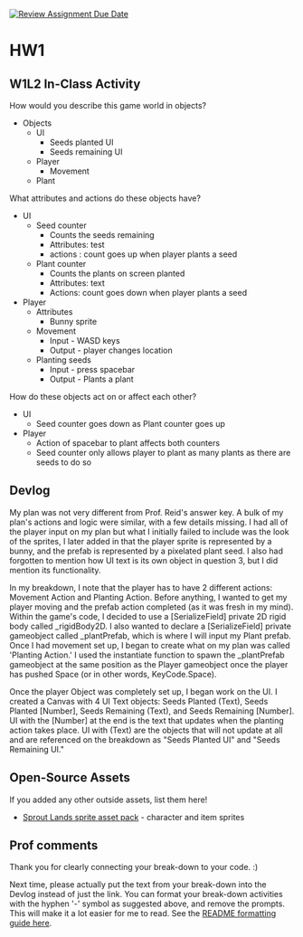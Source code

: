 [![Review Assignment Due Date](https://classroom.github.com/assets/deadline-readme-button-22041afd0340ce965d47ae6ef1cefeee28c7c493a6346c4f15d667ab976d596c.svg)](https://classroom.github.com/a/MjLLqDcN)
# HW1
## W1L2 In-Class Activity

How would you describe this game world in objects?
- Objects 
  - UI
    - Seeds planted UI
    - Seeds remaining UI
  - Player
    - Movement 
  - Plant 

What attributes and actions do these objects have?
- UI
  - Seed counter 
    - Counts the seeds remaining 
    - Attributes: test
    - actions : count goes up when player plants a seed
  - Plant counter
    - Counts the plants on screen planted 
    - Attributes: text
    - Actions: count goes down when player plants a seed
- Player
  - Attributes 
    - Bunny sprite
  - Movement
    - Input - WASD keys
    - Output - player changes location
  - Planting seeds
    - Input - press spacebar
    - Output - Plants a plant 

How do these objects act on or affect each other?
  - UI
    - Seed counter goes down as Plant counter goes up 
  - Player
    - Action of spacebar to plant affects both counters
    - Seed counter only allows player to plant as many plants as there are seeds to do so


## Devlog
  My plan was not very different from Prof. Reid's answer key. A bulk of my plan's actions and logic were similar, with a few details missing. I had all of the player input on my plan but what I initially failed to include was the look of the sprites, I later added in that the player sprite is represented by a bunny, and the prefab is represented by a pixelated plant seed. I also had forgotten to mention how UI text is its own object in question 3, but I did mention its functionality.

  In my breakdown, I note that the player has to have 2 different actions: Movement Action and Planting Action. Before anything, I wanted to get my player moving and the prefab action completed (as it was fresh in my mind). Within the game's code, I decided to use a [SerializeField] private 2D rigid body called _rigidBody2D. I also wanted to declare a [SerializeField] private gameobject called _plantPrefab, which is where I will input my Plant prefab. Once I had movement set up, I began to create what on my plan was called 'Planting Action.' I used the instantiate function to spawn the _plantPrefab gameobject at the same position as the Player gameobject once the player has pushed Space (or in other words, KeyCode.Space). 

  Once the player Object was completely set up, I began work on the UI. I created a Canvas with 4 UI Text objects: Seeds Planted (Text), Seeds Planted [Number], Seeds Remaining (Text), and Seeds Remaining [Number]. UI with the [Number] at the end is the text that updates when the planting action takes place. UI with (Text) are the objects that will not update at all and are referenced on the breakdown as "Seeds Planted UI" and "Seeds Remaining UI." 

## Open-Source Assets
If you added any other outside assets, list them here!
- [Sprout Lands sprite asset pack](https://cupnooble.itch.io/sprout-lands-asset-pack) - character and item sprites

## Prof comments
Thank you for clearly connecting your break-down to your code. :)

Next time, please actually put the text from your break-down into the Devlog instead of just the link. You can format your break-down activities with the hyphen '-' symbol as suggested above, and remove the prompts. This will make it a lot easier for me to read. See the [README formatting guide here](https://docs.github.com/en/get-started/writing-on-github/getting-started-with-writing-and-formatting-on-github/basic-writing-and-formatting-syntax).
